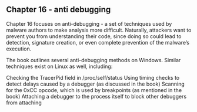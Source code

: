 ## Chapter 16 - anti debugging
Chapter 16 focuses on anti-debugging - a set of techniques used by malware authors to make analysis more difficult. Naturally, attackers want to prevent you from understanding their code, since doing so could lead to detection, signature creation, or even complete prevention of the malware’s execution.

The book outlines several anti-debugging methods on Windows. Similar techniques exist on Linux as well, including:

 Checking the TracerPid field in /proc/self/status
 Using timing checks to detect delays caused by a debugger (as discussed in the book)
 Scanning for the 0xCC opcode, which is used by breakpoints (as mentioned in the book)
 Attaching a debugger to the process itself to block other debuggers from attaching
